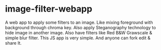 # image-filter-webapp
A web app to apply some filters to an image. Like mixing foreground with background through chroma key. Also apply Steganography technology to hide image in another image. Also have filters like Red B&W Grawscale & simple blur filter.
This JS app is very simple. And anyone can fork edit & share It.
